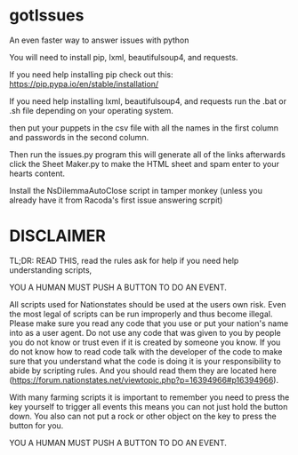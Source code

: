 # gotIssues
An even faster way to answer issues with python

You will need to install pip, lxml, beautifulsoup4, and requests.

If you need help installing pip check out this: https://pip.pypa.io/en/stable/installation/

If you need help installing lxml, beautifulsoup4, and requests run the .bat or .sh file depending on your operating system. 

then put your puppets in the csv file with all the names in the first column and passwords in the second column. 

Then run the issues.py program this will generate all of the links
afterwards click the Sheet Maker.py to make the HTML sheet and spam enter to your hearts content. 


Install the NsDilemmaAutoClose script in tamper monkey (unless you already have it from Racoda's first issue answering scrpit)

# DISCLAIMER 
TL;DR: READ THIS, read the rules ask for help if you need help understanding scripts, 

YOU A HUMAN MUST PUSH A BUTTON TO DO AN EVENT. 

All scripts used for Nationstates should be used at the users own risk. Even the most legal of scripts can be run improperly and thus become illegal. Please make sure you read any code that you use or put your nation's name into as a user agent. Do not use any code that was given to you by people you do not know or trust even if it is created by someone you know. If you do not know how to read code talk with the developer of the code to make sure that you understand what the code is doing it is your responsibility to abide by scripting rules. And you should read them they are located here (https://forum.nationstates.net/viewtopic.php?p=16394966#p16394966). 

With many farming scripts it is important to remember you need to press the key yourself to trigger all events this means you can not just hold the button down. You also can not put a rock or other object on the key to press the button for you. 

YOU A HUMAN MUST PUSH A BUTTON TO DO AN EVENT.
